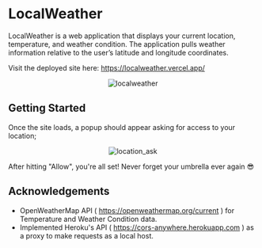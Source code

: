 # LocalWeather

LocalWeather is a web application that displays your current location, temperature, and weather condition. The application pulls weather information relative to the user’s latitude and longitude coordinates.

Visit the deployed site here: https://localweather.vercel.app/

<p align="center"><img src="https://i.imgur.com/pTD6117.png" alt="localweather"></p>

## Getting Started

Once the site loads, a popup should appear asking for access to your location;

<p align="center"><img src="https://i.imgur.com/NZ7h14C.png" alt="location_ask"></p>

After hitting "Allow", you're all set! Never forget your umbrella ever again 😎

## Acknowledgements

- OpenWeatherMap API ( https://openweathermap.org/current ) for Temperature and Weather Condition data.
- Implemented Heroku's API ( https://cors-anywhere.herokuapp.com ) as a proxy to make requests as a local host.